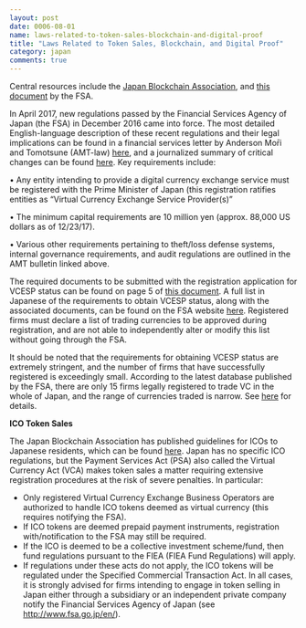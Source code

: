 ```yaml
---
layout: post
date: 0006-08-01
name: laws-related-to-token-sales-blockchain-and-digital-proof
title: "Laws Related to Token Sales, Blockchain, and Digital Proof"
category: japan
comments: true
---
```


Central resources include the [Japan Blockchain Association](jba-web.jp), and [this document](http://www.fsa.go.jp/policy/virtual_currency/07.pdf) by the FSA.

In April 2017, new regulations passed by the Financial Services Agency of Japan (the FSA) in December 2016 came into force. The most detailed English-language description of these recent regulations and their legal implications can be found in a financial services letter by Anderson Mо̄ri and Tomotsune (AMT-law) [here](https://www.amt-law.com/pdf/bulletins2_pdf/170207.pdf), and a journalized summary of critical changes can be found [here](https://news.bitcoin.com/japan-regulations-bitcoin-exchanges/). Key requirements include:

•	Any entity intending to provide a digital currency exchange service must be registered with the Prime Minister of Japan (this registration ratifies entities as “Virtual Currency Exchange Service Provider(s)”

•	The minimum capital requirements are 10 million yen (approx. 88,000 US dollars as of 12/23/17).

•	Various other requirements pertaining to theft/loss defense systems, internal governance requirements, and audit regulations are outlined in the AMT bulletin linked above.

The required documents to be submitted with the registration application for VCESP status can be found on page 5 of [this document](http://www.so-law.jp/wp-content/uploads/2017/07/Japanese_VC_Act_and_Registration-Overview_170704.pdf). A full list in Japanese of the requirements to obtain VCESP status, along with the associated documents, can be found on the FSA website [here](http://www.fsa.go.jp/policy/virtual_currency/index_2.html). Registered firms must declare a list of trading currencies to be approved during registration, and are not able to independently alter or modify this list without going through the FSA.

It should be noted that the requirements for obtaining VCESP status are extremely stringent, and the number of firms that have successfully registered is exceedingly small. According to the latest database published by the FSA, there are only 15 firms legally registered to trade VC in the whole of Japan, and the range of currencies traded is narrow. See [here](http://www.fsa.go.jp/menkyo/menkyoj/kasoutuka.pdf) for details.

**ICO Token Sales**

The Japan Blockchain Association has published guidelines for ICOs to Japanese residents, which can be found [here](http://jba-web.jp/archives/20171118_guidance-for-ico-token-sales-to-japanese-residents).
Japan has no specific ICO regulations, but the Payment Services Act (PSA) also called the Virtual Currency Act (VCA) makes token sales a matter requiring extensive registration procedures at the risk of severe penalties. In particular:

* Only registered Virtual Currency Exchange Business Operators are authorized to handle ICO tokens deemed as virtual currency (this requires notifying the FSA).
* If ICO tokens are deemed prepaid payment instruments, registration with/notification to the FSA may still be required.
* If the ICO is deemed to be a collective investment scheme/fund, then fund regulations pursuant to the FIEA (FIEA Fund Regulations) will apply. 
* If regulations under these acts do not apply, the ICO tokens will be regulated under the Specified Commercial Transaction Act. 
In all cases, it is strongly advised for firms intending to engage in token selling in Japan either through a subsidiary or an independent private company notify the Financial Services Agency of Japan (see http://www.fsa.go.jp/en/). 

